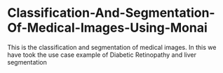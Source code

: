 # Classification-And-Segmentation-Of-Medical-Images-Using-Monai
This is the classification and segmentation of medical images. In this we have took the use case example of Diabetic Retinopathy and liver segmentation
